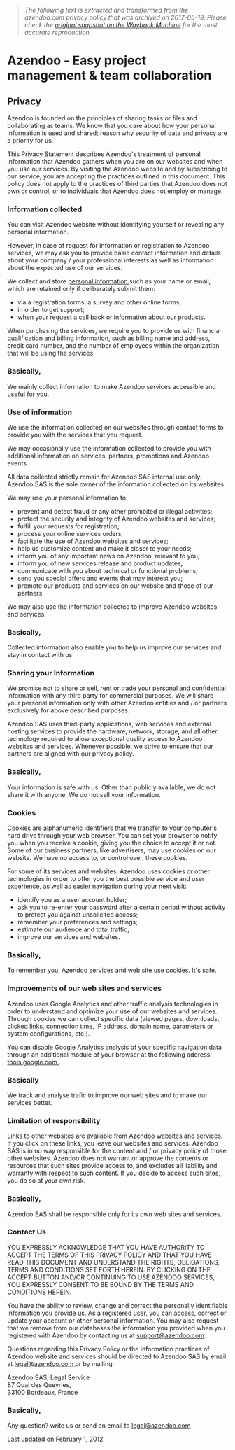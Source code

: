 > *The following text is extracted and transformed from the azendoo.com privacy policy that was archived on 2017-05-19. Please check the [original snapshot on the Wayback Machine](https://web.archive.org/web/20170519033916id_/https%3A//www.azendoo.com/privacy) for the most accurate reproduction.*

# Azendoo - Easy project management & team collaboration

## Privacy

Azendoo is founded on the principles of sharing tasks or files and collaborating as teams. We know that you care about how your personal information is used and shared; reason why security of data and privacy are a priority for us.

This Privacy Statement describes Azendoo's treatment of personal information that Azendoo gathers when you are on our websites and when you use our services. By visiting the Azendoo website and by subscribing to our service, you are accepting the practices outlined in this document. This policy does not apply to the practices of third parties that Azendoo does not own or control, or to individuals that Azendoo does not employ or manage.

### Information collected

You can visit Azendoo website without identifying yourself or revealing any personal information. 

However, in case of request for information or registration to Azendoo services, we may ask you to provide basic contact information and details about your company / your professional interests as well as information about the expected use of our services. 

We collect and store [ personal information ](https://web.archive.org/terms) such as your name or email, which are retained only if deliberately submit them: 

  * via a registration forms, a survey and other online forms; 
  * in order to get support; 
  * when your request a call back or information about our products. 



When purchasing the services, we require you to provide us with financial qualification and billing information, such as billing name and address, credit card number, and the number of employees within the organization that will be using the services.

### Basically,

We mainly collect information to make Azendoo services accessible and useful for you.

### Use of information

We use the information collected on our websites through contact forms to provide you with the services that you request. 

We may occasionally use the information collected to provide you with additional information on services, partners, promotions and Azendoo events. 

All data collected strictly remain for Azendoo SAS internal use only. Azendoo SAS is the sole owner of the information collected on its websites. 

We may use your personal information to: 
  * prevent and detect fraud or any other prohibited or illegal activities; 
  * protect the security and integrity of Azendoo websites and services; 
  * fulfill your requests for registration; 
  * process your online services orders; 
  * facilitate the use of Azendoo websites and services; 
  * help us customize content and make it closer to your needs; 
  * inform you of any important news on Azendoo, relevant to you; 
  * inform you of new services release and product updates; 
  * communicate with you about technical or functional problems; 
  * send you special offers and events that may interest you; 
  * promote our products and services on our website and those of our partners. 



We may also use the information collected to improve Azendoo websites and services.

### Basically,

Collected information also enable you to help us improve our services and stay in contact with us

### Sharing your Information

We promise not to share or sell, rent or trade your personal and confidential information with any third party for commercial purposes. We will share your personal information only with other Azendoo entities and / or partners exclusively for above described purposes. 

Azendoo SAS uses third-party applications, web services and external hosting services to provide the hardware, network, storage, and all other technology required to allow exceptional quality access to Azendoo websites and services. Whenever possible, we strive to ensure that our partners are aligned with our privacy policy.

### Basically,

Your information is safe with us. Other than publicly available, we do not share it with anyone. We do not sell your information.

### Cookies

Cookies are alphanumeric identifiers that we transfer to your computer's hard drive through your web browser. You can set your browser to notify you when you receive a cookie, giving you the choice to accept it or not. Some of our business partners, like advertisers, may use cookies on our website. We have no access to, or control over, these cookies. 

For some of its services and websites, Azendoo uses cookies or other technologies in order to offer you the best possible service and user experience, as well as easier navigation during your next visit: 
  * identify you as a user account holder;
  * ask you to re-enter your password after a certain period without activity to protect you against unsolicited access;
  * remember your preferences and settings;
  * estimate our audience and total traffic;
  * improve our services and websites.



### Basically,

To remember you, Azendoo services and web site use cookies. It's safe.

### Improvements of our web sites and services

Azendoo uses Google Analytics and other traffic analysis technologies in order to understand and optimize your use of our websites and services. Through cookies we can collect specific data (viewed pages, downloads, clicked links, connection time, IP address, domain name, parameters or system configurations, etc.). 

You can disable Google Analytics analysis of your specific navigation data through an additional module of your browser at the following address: [ tools.google.com ](http://tools.google.com/dlpage/gaoptout).

### Basically

We track and analyse trafic to improve our web sites and to make our services better.

### Limitation of responsibility

Links to other websites are available from Azendoo websites and services. If you click on these links, you leave our websites and services. Azendoo SAS is in no way responsible for the content and / or privacy policy of those other websites. Azendoo does not warrant or approve the contents or resources that such sites provide access to, and excludes all liability and warranty with respect to such content. If you decide to access such sites, you do so at your own risk.

### Basically,

Azendoo SAS shall be responsible only for its own web sites and services.

### Contact Us

YOU EXPRESSLY ACKNOWLEDGE THAT YOU HAVE AUTHORITY TO ACCEPT THE TERMS OF THIS PRIVACY POLICY AND THAT YOU HAVE READ THIS DOCUMENT AND UNDERSTAND THE RIGHTS, OBLIGATIONS, TERMS AND CONDITIONS SET FORTH HEREIN. BY CLICKING ON THE ACCEPT BUTTON AND/OR CONTINUING TO USE AZENDOO SERVICES, YOU EXPRESSLY CONSENT TO BE BOUND BY THE TERMS AND CONDITIONS HEREIN. 

You have the ability to review, change and correct the personally identifiable information you provide us. As a registered user, you can access, correct or update your account or other personal information. You may also request that we remove from our databases the information you provided when you registered with Azendoo by contacting us at support@azendoo.com. 

Questions regarding this Privacy Policy or the information practices of Azendoo website and services should be directed to Azendoo SAS by email at [ legal@azendoo.com ](mailto:legal@azendoo.com) or by mailing: 

Azendoo SAS, Legal Service   
87 Quai des Queyries,   
33100 Bordeaux, France

### Basically,

Any question? write us or send en email to legal@azendoo.com

Last updated on February 1, 2012
